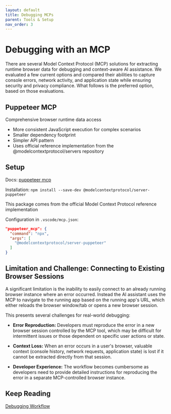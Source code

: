 ```yaml
---
layout: default
title: Debugging MCPs
parent: Tools & Setup
nav_order: 3
---
```


# Debugging with an MCP

There are several Model Context Protocol (MCP) solutions for extracting runtime browser data for debugging and context-aware AI assistance. We evaluated a few current options and compared their abilities to capture console errors, network activity, and application state while ensuring security and privacy compliance. What follows is the preferred option, based on those evaluations.

## Puppeteer MCP

Comprehensive browser runtime data access

- More consistent JavaScript execution for complex scenarios
- Smaller dependency footprint
- Simpler API pattern
- Uses official reference implementation from the @modelcontextprotocol/servers repository

## Setup

Docs: [puppeteer mcp](https://github.com/modelcontextprotocol/servers/tree/main/src/puppeteer)

Installation: `npm install --save-dev @modelcontextprotocol/server-puppeteer`

This package comes from the official Model Context Protocol reference implementation

Configuration in `.vscode/mcp.json`:

```json
"puppeteer_mcp": {
  "command": "npx",
  "args": [
    "@modelcontextprotocol/server-puppeteer"
  ]
}
```

## Limitation and Challenge: Connecting to Existing Browser Sessions

A significant limitation is the inability to easily connect to an already running browser instance where an error occurred. Instead the AI assistant uses the MCP to navigate to the running app based on the running app's URL, which either reloads the browser window/tab or opens a new browser session.

This presents several challenges for real-world debugging:

- **Error Reproduction:** Developers must reproduce the error in a new browser session controlled by the MCP tool, which may be difficult for intermittent issues or those dependent on specific user actions or state.

- **Context Loss:** When an error occurs in a user's browser, valuable context (console history, network requests, application state) is lost if it cannot be extracted directly from that session.

- **Developer Experience:** The workflow becomes cumbersome as developers need to provide detailed instructions for reproducing the error in a separate MCP-controlled browser instance.

## Keep Reading

[Debugging Workflow](./WORKFLOW_DEBUG.md)
